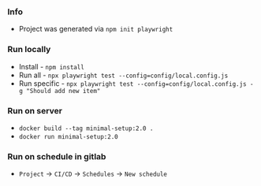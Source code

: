 ### Info
* Project was generated via `npm init playwright`

### Run locally
* Install - `npm install`
* Run all - `npx playwright test --config=config/local.config.js`
* Run specific - `npx playwright test --config=config/local.config.js -g "Should add new item"`

### Run on server
* `docker build --tag minimal-setup:2.0 .`
* `docker run minimal-setup:2.0`

### Run on schedule in gitlab
* `Project` -> `CI/CD` -> `Schedules` -> `New schedule`
